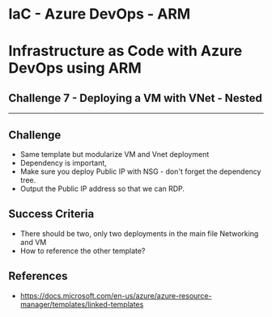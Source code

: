 # IaC - Azure DevOps - ARM
# Infrastructure as Code with Azure DevOps using ARM

## Challenge 7 - Deploying a VM with VNet - Nested 
---

## Challenge
- Same template but modularize VM and Vnet deployment
- Dependency is important,
- Make sure you deploy Public IP with NSG - don't forget the dependency tree.
- Output the Public IP address so that we can RDP.

## Success Criteria
- There should be two, only two deployments in the main file Networking and VM
- How to reference the other template?

## References
- https://docs.microsoft.com/en-us/azure/azure-resource-manager/templates/linked-templates